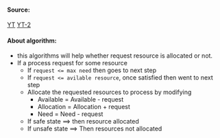 #### Source:
[YT](https://www.youtube.com/watch?v=GUnNgMgQlGo)
[YT-2](https://www.youtube.com/watch?v=bIX2MTwsUDc)


#### About algorithm:

* this algorithms will help whether request resource is allocated or not.
* If a process request for some resource
	* If `request <= max need` then goes to next step
	* If `request <= avilable resource`, once satisfied then went to next step
	* Allocate the requested resources to process by modifying
		* Available = Available - request
		* Allocation = Allocation + request
		* Need = Need - request
	* If safe state ==> then resource allocated
	* If unsafe state ==> Then resources not allocated